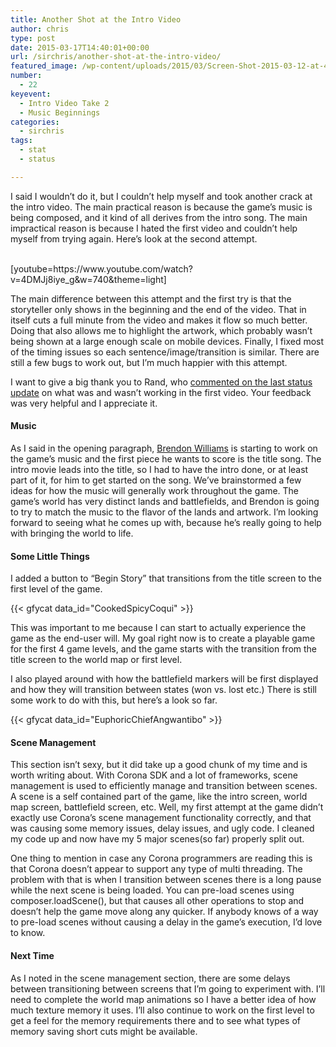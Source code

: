 ```yaml
---
title: Another Shot at the Intro Video
author: chris
type: post
date: 2015-03-17T14:40:01+00:00
url: /sirchris/another-shot-at-the-intro-video/
featured_image: /wp-content/uploads/2015/03/Screen-Shot-2015-03-12-at-4.05.26-PM-2.png
number:
  - 22
keyevent:
  - Intro Video Take 2
  - Music Beginnings
categories:
  - sirchris
tags:
  - stat
  - status

---
```

I said I wouldn’t do it, but I couldn’t help myself and took another crack at the intro video. The main practical reason is because the game’s music is being composed, and it kind of all derives from the intro song. The main impractical reason is because I hated the first video and couldn’t help myself from trying again. Here’s look at the second attempt.
<!--more-->

<div style="clear:both">
  &nbsp;
</div>

<div class="inlineimg">
  [youtube=https://www.youtube.com/watch?v=4DMJj8iye_g&w=740&theme=light]
</div>

The main difference between this attempt and the first try is that the storyteller only shows in the beginning and the end of the video. That in itself cuts a full minute from the video and makes it flow so much better. Doing that also allows me to highlight the artwork, which probably wasn’t being shown at a large enough scale on mobile devices. Finally, I fixed most of the timing issues so each sentence/image/transition is similar. There are still a few bugs to work out, but I’m much happier with this attempt.

I want to give a big thank you to Rand, who [commented on the last status update][1] on what was and wasn’t working in the first video. Your feedback was very helpful and I appreciate it.

#### Music

As I said in the opening paragraph, [Brendon Williams][2] is starting to work on the game’s music and the first piece he wants to score is the title song. The intro movie leads into the title, so I had to have the intro done, or at least part of it, for him to get started on the song. We’ve brainstormed a few ideas for how the music will generally work throughout the game. The game’s world has very distinct lands and battlefields, and Brendon is going to try to match the music to the flavor of the lands and artwork. I’m looking forward to seeing what he comes up with, because he’s really going to help with bringing the world to life.

#### Some Little Things

I added a button to “Begin Story” that transitions from the title screen to the first level of the game.

<div class="inlineimg">
  {{< gfycat data_id="CookedSpicyCoqui" >}}
</div>

This was important to me because I can start to actually experience the game as the end-user will. My goal right now is to create a playable game for the first 4 game levels, and the game starts with the transition from the title screen to the world map or first level.

I also played around with how the battlefield markers will be first displayed and how they will transition between states (won vs. lost etc.) There is still some work to do with this, but here’s a look so far.

<div class="inlineimg">
  {{< gfycat data_id="EuphoricChiefAngwantibo" >}}
</div>

#### Scene Management

This section isn’t sexy, but it did take up a good chunk of my time and is worth writing about. With Corona SDK and a lot of frameworks, scene management is used to efficiently manage and transition between scenes. A scene is a self contained part of the game, like the intro screen, world map screen, battlefield screen, etc. Well, my first attempt at the game didn’t exactly use Corona’s scene management functionality correctly, and that was causing some memory issues, delay issues, and ugly code. I cleaned my code up and now have my 5 major scenes(so far) properly split out.

One thing to mention in case any Corona programmers are reading this is that Corona doesn’t appear to support any type of multi threading. The problem with that is when I transition between scenes there is a long pause while the next scene is being loaded. You can pre-load scenes using composer.loadScene(), but that causes all other operations to stop and doesn’t help the game move along any quicker. If anybody knows of a way to pre-load scenes without causing a delay in the game’s execution, I’d love to know.

#### Next Time

As I noted in the scene management section, there are some delays between transitioning between screens that I’m going to experiment with. I’ll need to complete the world map animations so I have a better idea of how much texture memory it uses. I’ll also continue to work on the first level to get a feel for the memory requirements there and to see what types of memory saving short cuts might be available.

 [1]: http://battleofbrothers.com/sirchris/intro-video-artwork-and-audio#comment-1131
 [2]: https://soundcloud.com/brendonmcwilliams